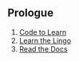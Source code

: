## Prologue

1. [Code to Learn](./01-code-to-learn.md)
2. [Learn the Lingo](./02-learn-the-lingo.md)
3. [Read the Docs](./03-read-the-docs.md)
